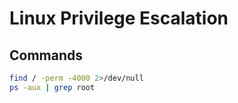 # Linux Privilege Escalation

## Commands
```bash
find / -perm -4000 2>/dev/null
ps -aux | grep root
```